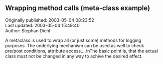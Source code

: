 ## Wrapping method calls (meta-class example)  
Originally published: 2003-05-04 08:23:52  
Last updated: 2003-05-04 15:49:40  
Author: Stephan Diehl  
  
A metaclass is used to wrap all (or just some) methods for logging purposes. The underlying mechanism can be used as well to check pre/post conditions, attribute access,...\nThe basic point is, that the actual class must not be changed in any way to achive the desired effect.